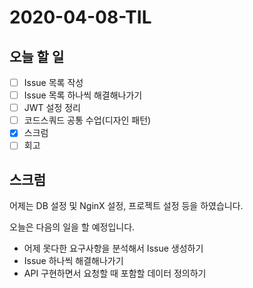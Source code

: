 # 2020-04-08-TIL

## 오늘 할 일

- [ ] Issue 목록 작성
- [ ] Issue 목록 하나씩 해결해나가기
- [ ] JWT 설정 정리
- [ ] 코드스쿼드 공통 수업(디자인 패턴)
- [x] 스크럼
- [ ] 회고

## 스크럼

어제는 DB 설정 및 NginX 설정, 프로젝트 설정 등을 하였습니다.

오늘은 다음의 일을 할 예정입니다.

- 어제 못다한 요구사항을 분석해서 Issue 생성하기
- Issue 하나씩 해결해나가기
- API 구현하면서 요청할 때 포함할 데이터 정의하기


